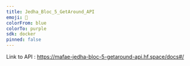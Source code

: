 ```yaml
---
title: Jedha_Bloc_5_GetAround_API
emoji: 🐳
colorFrom: blue
colorTo: purple
sdk: docker 
pinned: false
---
```

Link to API : https://mafae-jedha-bloc-5-getaround-api.hf.space/docs#/